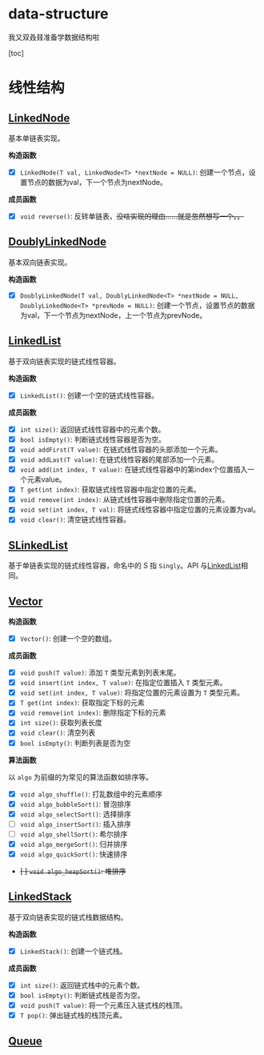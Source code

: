 # data-structure
我又双叒叕准备学数据结构啦

[toc]

# 线性结构

## [LinkedNode](./LinearList/LinkedNode.cpp)
基本单链表实现。

**构造函数**
- [x] `LinkedNode(T val, LinkedNode<T> *nextNode = NULL)`: 创建一个节点，设置节点的数据为val，下一个节点为nextNode。

**成员函数**
- [x] `void reverse()`: 反转单链表，~~没啥实现的理由……就是忽然想写一个。。~~

## [DoublyLinkedNode](./LinearList/DoublyLinkedNode.cpp)
基本双向链表实现。

**构造函数**
- [x] `DoublyLinkedNode(T val, DoublyLinkedNode<T> *nextNode = NULL, DoublyLinkedNode<T> *prevNode = NULL)`: 创建一个节点，设置节点的数据为val，下一个节点为nextNode，上一个节点为prevNode。

## [LinkedList](./LinearList/LinkedList.cpp)
基于双向链表实现的链式线性容器。

**构造函数**
- [x] `LinkedList()`: 创建一个空的链式线性容器。

**成员函数**
- [x] `int size()`: 返回链式线性容器中的元素个数。
- [x] `bool isEmpty()`: 判断链式线性容器是否为空。
- [x] `void addFirst(T value)`: 在链式线性容器的头部添加一个元素。
- [x] `void addLast(T value)`: 在链式线性容器的尾部添加一个元素。
- [x] `void add(int index, T value)`: 在链式线性容器中的第index个位置插入一个元素value。
- [x] `T get(int index)`: 获取链式线性容器中指定位置的元素。
- [x] `void remove(int index)`: 从链式线性容器中删除指定位置的元素。
- [x] `void set(int index, T val)`: 将链式线性容器中指定位置的元素设置为val。
- [x] `void clear()`: 清空链式线性容器。

## [SLinkedList](./LinearList/SLinkedList.cpp)
基于单链表实现的链式线性容器，命名中的 S 指 `Singly`。API 与[LinkedList](./LinearList/LinkedList.cpp)相同。

## [Vector](./LinearList/Vector.cpp)

**构造函数**
- [x] `Vector()`: 创建一个空的数组。

**成员函数**
- [x] `void push(T value)`: 添加 `T` 类型元素到列表末尾。
- [x] `void insert(int index, T value)`: 在指定位置插入 `T` 类型元素。
- [x] `void set(int index, T value)`: 将指定位置的元素设置为 `T` 类型元素。
- [x] `T get(int index)`: 获取指定下标的元素
- [x] `void remove(int index)`: 删除指定下标的元素
- [x] `int size()`: 获取列表长度
- [x] `void clear()`: 清空列表
- [x] `bool isEmpty()`: 判断列表是否为空

**算法函数**

以 `algo` 为前缀的为常见的算法函数如排序等。
- [x] `void algo_shuffle()`: 打乱数组中的元素顺序
- [x] `void algo_bubbleSort()`: 冒泡排序
- [x] `void algo_selectSort()`: 选择排序
- [ ] `void algo_insertSort()`: 插入排序
- [ ] `void algo_shellSort()`: 希尔排序
- [x] `void algo_mergeSort()`: 归并排序
- [x] `void algo_quickSort()`: 快速排序
- ~~[ ] `void algo_heapSort()`: 堆排序~~

## [LinkedStack](./LinearList/LinkedStack.cpp)
基于双向链表实现的链式栈数据结构。

**构造函数**
- [x] `LinkedStack()`: 创建一个链式栈。

**成员函数**
- [x] `int size()`: 返回链式栈中的元素个数。
- [x] `bool isEmpty()`: 判断链式栈是否为空。
- [x] `void push(T value)`: 将一个元素压入链式栈的栈顶。
- [x] `T pop()`: 弹出链式栈的栈顶元素。

## [Queue](https://github.com/yuchiXiong/data-structure/blob/main/List/Queue.cpp)


